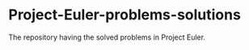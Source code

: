 Project-Euler-problems-solutions
================================

The repository having the solved problems in Project Euler.
